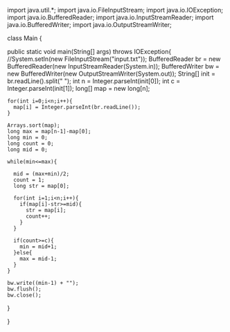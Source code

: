 import java.util.*;
import java.io.FileInputStream;
import java.io.IOException;
import java.io.BufferedReader;
import java.io.InputStreamReader;
import java.io.BufferedWriter;
import java.io.OutputStreamWriter;



class Main {

  public static void main(String[] args) throws IOException{
    //System.setIn(new FileInputStream("input.txt"));
    BufferedReader br = new BufferedReader(new InputStreamReader(System.in));
    BufferedWriter bw = new BufferedWriter(new OutputStreamWriter(System.out));
    String[] init = br.readLine().split(" ");
    int n = Integer.parseInt(init[0]);
    int c = Integer.parseInt(init[1]);
    long[] map = new long[n];
    
    for(int i=0;i<n;i++){
      map[i] = Integer.parseInt(br.readLine());
    }
    
    Arrays.sort(map);
    long max = map[n-1]-map[0];
    long min = 0;
    long count = 0;
    long mid = 0;
    
    while(min<=max){
      
      mid = (max+min)/2;
      count = 1;
      long str = map[0];
      
      for(int i=1;i<n;i++){
        if(map[i]-str>=mid){
          str = map[i];
          count++;
        }
      }
      
      if(count>=c){
        min = mid+1;
      }else{
        max = mid-1;
      }
    }
    
    bw.write((min-1) + "");
    bw.flush();
    bw.close();
  }

}
